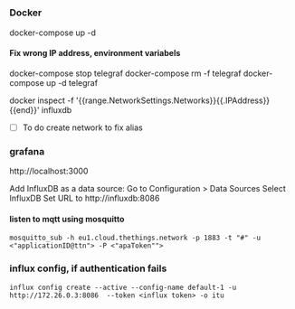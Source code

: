 #

### Docker 
docker-compose up -d

#### Fix wrong IP address, environment variabels

docker-compose stop telegraf
docker-compose rm -f telegraf
docker-compose up -d telegraf 

docker inspect -f '{{range.NetworkSettings.Networks}}{{.IPAddress}}{{end}}' influxdb

- [ ] To do create network to fix alias


### grafana
http://localhost:3000

Add InfluxDB as a data source:
Go to Configuration > Data Sources
Select InfluxDB
Set URL to http://influxdb:8086

#### listen to mqtt using mosquitto

`mosquitto_sub -h eu1.cloud.thethings.network -p 1883 -t "#" -u <"applicationID@ttn"> -P <"apaToken"">`

### influx config, if authentication fails

`influx config create --active --config-name default-1 -u http://172.26.0.3:8086  --token <influx token> -o itu`
